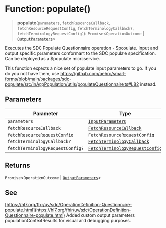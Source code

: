 # Function: populate()

> **populate**(`parameters`, `fetchResourceCallback`, `fetchResourceRequestConfig`, `fetchTerminologyCallback?`, `fetchTerminologyRequestConfig?`): `Promise`\<`OperationOutcome` \| [`OutputParameters`](../interfaces/OutputParameters.md)\>

Executes the SDC Populate Questionnaire operation - $populate.
Input and output specific parameters conformant to the SDC populate specification. Can be deployed as a $populate microservice.

This function expects a nice set of populate input parameters to go. If you do you not have them, use https://github.com/aehrc/smart-forms/blob/main/packages/sdc-populate/src/inAppPopulation/utils/populateQuestionnaire.ts#L82 instead.

## Parameters

| Parameter | Type |
| ------ | ------ |
| `parameters` | [`InputParameters`](../interfaces/InputParameters.md) |
| `fetchResourceCallback` | [`FetchResourceCallback`](../interfaces/FetchResourceCallback.md) |
| `fetchResourceRequestConfig` | [`FetchResourceRequestConfig`](../interfaces/FetchResourceRequestConfig.md) |
| `fetchTerminologyCallback?` | [`FetchTerminologyCallback`](../interfaces/FetchTerminologyCallback.md) |
| `fetchTerminologyRequestConfig?` | [`FetchTerminologyRequestConfig`](../interfaces/FetchTerminologyRequestConfig.md) |

## Returns

`Promise`\<`OperationOutcome` \| [`OutputParameters`](../interfaces/OutputParameters.md)\>

## See

[https://hl7.org/fhir/uv/sdc/OperationDefinition-Questionnaire-populate.html](https://hl7.org/fhir/uv/sdc/OperationDefinition-Questionnaire-populate.html)
Added custom output parameters populationContextResults for visual and debugging purposes.
